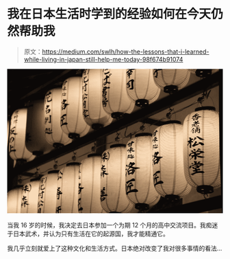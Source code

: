 # 我在日本生活时学到的经验如何在今天仍然帮助我

> 原文：<https://medium.com/swlh/how-the-lessons-that-i-learned-while-living-in-japan-still-help-me-today-98f674b91074>

![](img/c9894b363968a87d43925535b8bf650b.png)

当我 16 岁的时候，我决定去日本参加一个为期 12 个月的高中交流项目。我痴迷于日本武术，并认为只有生活在它的起源国，我才能精通它。

我几乎立刻就爱上了这种文化和生活方式。日本绝对改变了我对很多事情的看法…